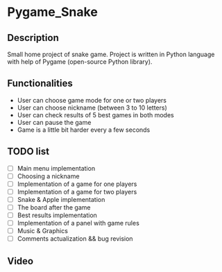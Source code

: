 # Pygame_Snake

## Description
Small home project of snake game. Project is written in Python language with help of Pygame (open-source Python library).

## Functionalities
- User can choose game mode for one or two players
- User can choose nickname (between 3 to 10 letters)
- User can check results of 5 best games in both modes
- User can pause the game
- Game is a little bit harder every a few seconds

## TODO list
- [ ] Main menu implementation
- [ ] Choosing a nickname
- [ ] Implementation of a game for one players
- [ ] Implementation of a game for two players
- [ ] Snake & Apple implementation
- [ ] The board after the game
- [ ] Best results implementation
- [ ] Implementation of a panel with game rules
- [ ] Music & Graphics
- [ ] Comments actualization && bug revision

## Video
<here will be video>
